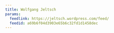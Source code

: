 ```yaml
---
title: Wolfgang Jeltsch
params:
  feedlink: https://jeltsch.wordpress.com/feed/
  feedid: a69b6f04d3903e65b6c32fd1d1458dec
---
```

